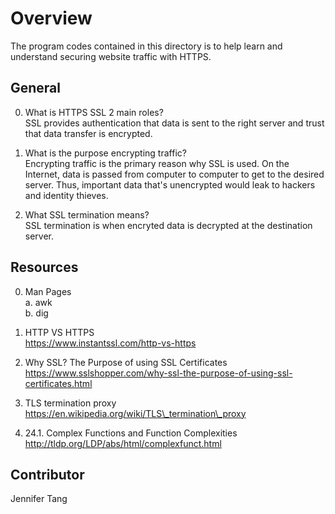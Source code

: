 # Overview #
The program codes contained in this directory is to help learn and understand securing website traffic with HTTPS.  

## General ##
0. What is HTTPS SSL 2 main roles?  
SSL provides authentication that data is sent to the right server and trust that data transfer is encrypted.  

1. What is the purpose encrypting traffic?  
Encrypting traffic is the primary reason why SSL is used.  On the Internet, data is passed from computer to computer to get to the desired server.  Thus, important data that's unencrypted would leak to hackers and identity thieves.  

2. What SSL termination means?  
SSL termination is when encryted data is decrypted at the destination server.  

## Resources ##
0. Man Pages  
a. awk  
b.  dig

1. HTTP VS HTTPS  
https://www.instantssl.com/http-vs-https  

2. Why SSL? The Purpose of using SSL Certificates  
https://www.sslshopper.com/why-ssl-the-purpose-of-using-ssl-certificates.html  

3. TLS termination proxy  
https://en.wikipedia.org/wiki/TLS\_termination\_proxy  

4. 24.1. Complex Functions and Function Complexities  
http://tldp.org/LDP/abs/html/complexfunct.html  

## Contributor ##
Jennifer Tang  
